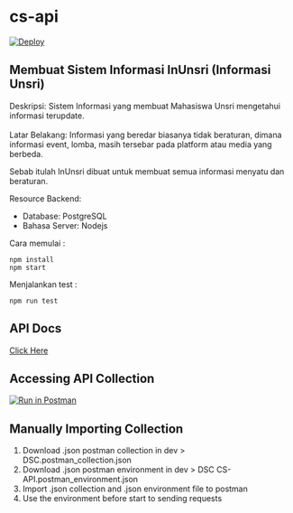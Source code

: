# cs-api

[![Deploy](https://www.herokucdn.com/deploy/button.svg)](https://heroku.com/deploy?template=https://github.com/DSC-UNSRI/cs-api/tree/deploy/heroku)

## Membuat Sistem Informasi InUnsri (Informasi Unsri)

Deskripsi: Sistem Informasi yang membuat Mahasiswa Unsri mengetahui informasi terupdate.  
</br>
Latar Belakang: Informasi yang beredar biasanya tidak beraturan, dimana informasi event, lomba, masih tersebar pada platform atau media yang berbeda.

Sebab itulah InUnsri dibuat untuk membuat semua informasi menyatu dan beraturan.
  
Resource Backend:
-   Database: PostgreSQL
-   Bahasa Server: Nodejs

Cara memulai :
```
npm install
npm start
```  

Menjalankan test : 
```
npm run test
```

## API Docs
[Click Here](https://documenter.getpostman.com/view/13546351/TzecDkHM)

## Accessing API Collection
[![Run in Postman](https://run.pstmn.io/button.svg)](https://app.getpostman.com/run-collection/13546351-1bc247d8-0f66-44f7-9674-e652fcb8572e?action=collection%2Ffork&collection-url=entityId%3D13546351-1bc247d8-0f66-44f7-9674-e652fcb8572e%26entityType%3Dcollection%26workspaceId%3Df2bc5b24-9df1-4bc5-9677-e0bb5b0eb745)

## Manually Importing Collection
1. Download .json postman collection in dev > DSC.postman_collection.json
2. Download .json postman environment in dev > DSC CS-API.postman_environment.json
3. Import .json collection and .json environment file to postman
4. Use the environment before start to sending requests  